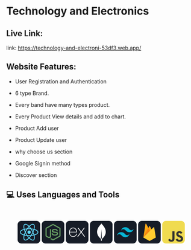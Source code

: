 # Technology and Electronics

## Live Link:

link: https://technology-and-electroni-53df3.web.app/

## Website Features:

- User Registration and Authentication

- 6 type Brand.

- Every band have many types product.

- Every Product View details and add to chart.

- Product Add user

- Product Update user

- why choose us section

- Google Signin method

- Discover section

## :computer: Uses Languages and Tools

<br>
<p align="center">
<img src="https://raw.githubusercontent.com/Shahjalal2075/Shahjalal2075/main/assets/icons/react.png"/>
<img src="https://raw.githubusercontent.com/Shahjalal2075/Shahjalal2075/main/assets/icons/node.png"/>
<img src="https://raw.githubusercontent.com/Shahjalal2075/Shahjalal2075/main/assets/icons/express.png"/>
<img src="https://raw.githubusercontent.com/Shahjalal2075/Shahjalal2075/main/assets/icons/mongo.png"/>
<img src="https://raw.githubusercontent.com/Shahjalal2075/Shahjalal2075/main/assets/icons/tailwind.png"/>
<img src="https://raw.githubusercontent.com/Shahjalal2075/Shahjalal2075/main/assets/icons/firebase.png"/>
<img src="https://raw.githubusercontent.com/Shahjalal2075/Shahjalal2075/main/assets/icons/JavaScript.png"/>
</p><br/>


